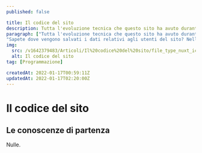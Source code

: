 ```yaml
---
published: false

title: Il codice del sito
description: Tutta l'evoluzione tecnica che questo sito ha avuto durante la sua costruzione e le quindi le tecnologie che alla fine ho scelto di usare.
paragraph: ["Tutta l'evoluzione tecnica che questo sito ha avuto durante la sua costruzione e le quindi le tecnologie che alla fine ho scelto di usare.",
"Sapete dove vengono salvati i dati relativi agli utenti del sito? Nell'articolo questo e  molto altro"]
img:
  src: /v1642379483/Articoli/Il%20codice%20del%20sito/file_type_nuxt_icon_130293.svg
  alt: Il codice del sito
tag: [Programmazione]

createdAt: 2022-01-17T00:59:11Z
updatedAt: 2022-01-17T02:20:00Z
---
```


# Il codice del sito

<CMedia :s="img.src" :a="img.src"></CMedia>

## Le conoscenze di partenza

Nulle.
